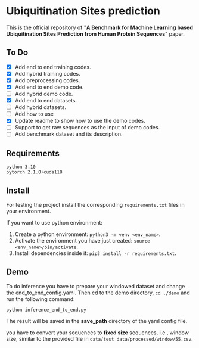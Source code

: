 # Ubiquitination Sites prediction
This is the official repository of "**A Benchmark for Machine Learning based Ubiquitination Sites Prediction from Human Protein Sequences**" paper.

## To Do
- [x] Add end to end training codes.
- [x] Add hybrid training codes.
- [x] Add preprocessing codes.
- [x] Add end to end demo code.
- [ ] Add hybrid demo code.
- [x] Add end to end datasets.
- [ ] Add hybrid datasets.
- [ ] Add how to use 
- [x] Update readme to show how to use the demo codes.
- [ ] Support to get raw sequences as the input of demo codes. 
- [ ] Add benchmark dataset and its description.

## Requirements

```
python 3.10
pytorch 2.1.0+cuda118
 ```

## Install
For testing the project install the corresponding `requirements.txt` files in 
your environment. 

If you want to use python environment:

1. Create a python environment: `python3 -m venv <env_name>`.
2. Activate the environment you have just created: `source <env_name>/bin/activate`.
3. Install dependencies inside it: `pip3 install -r requirements.txt`.

## Demo
To do inference you have to prepare your windowed dataset and change the end_to_end_config.yaml. 
Then cd to the demo directory, `cd ./demo` and run the following command:

`python inference_end_to_end.py`

The result will be saved in the **save_path** directory of the yaml config file.

you have to convert your sequences to **fixed size** sequences, i.e., window size, similar to the provided file in
`data/test data/processed/window/55.csv`.


